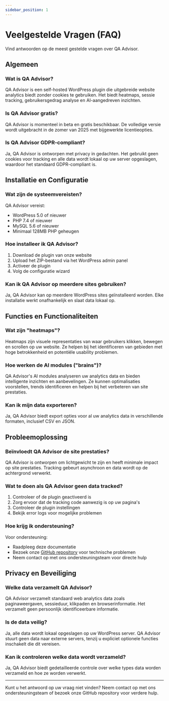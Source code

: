 ```yaml
---
sidebar_position: 1
---
```


# Veelgestelde Vragen (FAQ)

Vind antwoorden op de meest gestelde vragen over QA Advisor.

## Algemeen

### Wat is QA Advisor?

QA Advisor is een self-hosted WordPress plugin die uitgebreide website analytics biedt zonder cookies te gebruiken. Het biedt heatmaps, sessie tracking, gebruikersgedrag analyse en AI-aangedreven inzichten.

### Is QA Advisor gratis?

QA Advisor is momenteel in beta en gratis beschikbaar. De volledige versie wordt uitgebracht in de zomer van 2025 met bijgewerkte licentieopties.

### Is QA Advisor GDPR-compliant?

Ja, QA Advisor is ontworpen met privacy in gedachten. Het gebruikt geen cookies voor tracking en alle data wordt lokaal op uw server opgeslagen, waardoor het standaard GDPR-compliant is.

## Installatie en Configuratie

### Wat zijn de systeemvereisten?

QA Advisor vereist:
- WordPress 5.0 of nieuwer
- PHP 7.4 of nieuwer
- MySQL 5.6 of nieuwer
- Minimaal 128MB PHP geheugen

### Hoe installeer ik QA Advisor?

1. Download de plugin van onze website
2. Upload het ZIP-bestand via het WordPress admin panel
3. Activeer de plugin
4. Volg de configuratie wizard

### Kan ik QA Advisor op meerdere sites gebruiken?

Ja, QA Advisor kan op meerdere WordPress sites geïnstalleerd worden. Elke installatie werkt onafhankelijk en slaat data lokaal op.

## Functies en Functionaliteiten

### Wat zijn "heatmaps"?

Heatmaps zijn visuele representaties van waar gebruikers klikken, bewegen en scrollen op uw website. Ze helpen bij het identificeren van gebieden met hoge betrokkenheid en potentiële usability problemen.

### Hoe werken de AI modules ("brains")?

QA Advisor's AI modules analyseren uw analytics data en bieden intelligente inzichten en aanbevelingen. Ze kunnen optimalisaties voorstellen, trends identificeren en helpen bij het verbeteren van site prestaties.

### Kan ik mijn data exporteren?

Ja, QA Advisor biedt export opties voor al uw analytics data in verschillende formaten, inclusief CSV en JSON.

## Probleemoplossing

### Beïnvloedt QA Advisor de site prestaties?

QA Advisor is ontworpen om lichtgewicht te zijn en heeft minimale impact op site prestaties. Tracking gebeurt asynchroon en data wordt op de achtergrond verwerkt.

### Wat te doen als QA Advisor geen data tracked?

1. Controleer of de plugin geactiveerd is
2. Zorg ervoor dat de tracking code aanwezig is op uw pagina's
3. Controleer de plugin instellingen
4. Bekijk error logs voor mogelijke problemen

### Hoe krijg ik ondersteuning?

Voor ondersteuning:
- Raadpleeg deze documentatie
- Bezoek onze [GitHub repository](https://github.com/quarka-org) voor technische problemen
- Neem contact op met ons ondersteuningsteam voor directe hulp

## Privacy en Beveiliging

### Welke data verzamelt QA Advisor?

QA Advisor verzamelt standaard web analytics data zoals paginaweergaven, sessieduur, klikpaden en browserinformatie. Het verzamelt geen persoonlijk identificeerbare informatie.

### Is de data veilig?

Ja, alle data wordt lokaal opgeslagen op uw WordPress server. QA Advisor stuurt geen data naar externe servers, tenzij u expliciet optionele functies inschakelt die dit vereisen.

### Kan ik controleren welke data wordt verzameld?

Ja, QA Advisor biedt gedetailleerde controle over welke types data worden verzameld en hoe ze worden verwerkt.

---

Kunt u het antwoord op uw vraag niet vinden? Neem contact op met ons ondersteuningsteam of bezoek onze GitHub repository voor verdere hulp.
